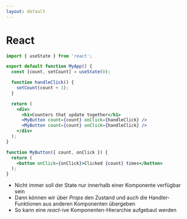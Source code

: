 ```yaml
---
layout: default
---
```


# React <SubHeading text="State"/>

<div class="grid grid-cols-12 gap-6">
<div class="col-span-6">

<!-- prettier-ignore-start -->


```jsx
import { useState } from 'react';

export default function MyApp() {
  const [count, setCount] = useState(0);

  function handleClick() {
    setCount(count + 1);
  }

  return (
    <div>
      <h1>Counters that update together</h1>
      <MyButton count={count} onClick={handleClick} />
      <MyButton count={count} onClick={handleClick} />
    </div>
  );
}

function MyButton({ count, onClick }) {
  return (
    <button onClick={onClick}>Clicked {count} times</button>
  );
}
```

<!-- prettier-ignore-end -->

</div>

<div class="col-span-6">

- Nicht immer soll der State nur innerhalb einer Komponente verfügbar sein
- Dann können wir über _Props_ den Zustand und auch die Handler-Funktionen aus anderen Komponenten übergeben
- So kann eine _react_-ive Komponenten-Hierarchie aufgebaut werden

</div>

</div>

<PageNumber/>
